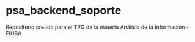 # psa_backend_soporte
Repositorio creado para el TPG de la materia Análisis de la Información - FIUBA
